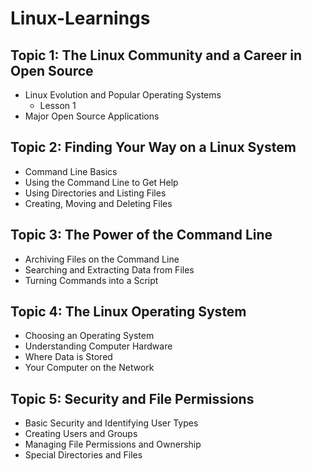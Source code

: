 # Linux-Learnings

## Topic 1: The Linux Community and a Career in Open Source

- Linux Evolution and Popular Operating Systems
  - Lesson 1
- Major Open Source Applications

## Topic 2: Finding Your Way on a Linux System

- Command Line Basics
- Using the Command Line to Get Help
- Using Directories and Listing Files
- Creating, Moving and Deleting Files

## Topic 3: The Power of the Command Line

- Archiving Files on the Command Line
- Searching and Extracting Data from Files
- Turning Commands into a Script

## Topic 4: The Linux Operating System

- Choosing an Operating System
- Understanding Computer Hardware
- Where Data is Stored
- Your Computer on the Network

## Topic 5: Security and File Permissions

- Basic Security and Identifying User Types
- Creating Users and Groups
- Managing File Permissions and Ownership
- Special Directories and Files
